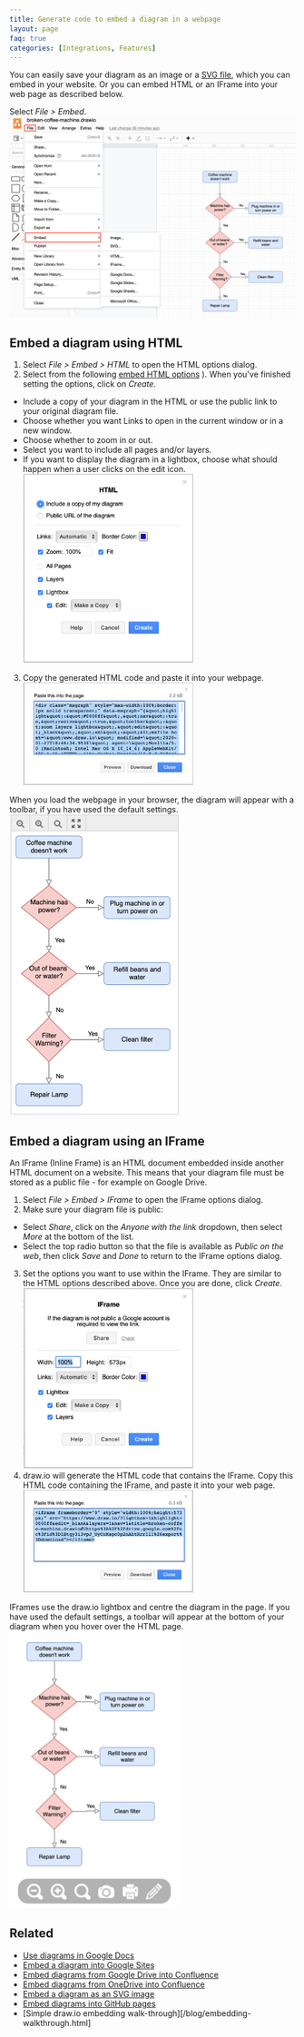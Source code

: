 ```yaml
---
title: Generate code to embed a diagram in a webpage
layout: page
faq: true
categories: [Integrations, Features]
---
```


You can easily save your diagram as an image or a [SVG file](/doc/faq/embed-svg.html), which you can embed in your website. Or you can embed HTML or an IFrame into your web page as described below.

Select _File > Embed_.
<br /><img src="/assets/img/blog/file-embed.png" style="max-width:100%;height:auto;" alt="Click File > Embed and select HTML to export your diagram as HTML code">

## Embed a diagram using HTML

1. Select _File > Embed > HTML_ to open the HTML options dialog.
2. Select from the following [embed HTML options](/doc/faq/embed-html-options.html)
  ). When you've finished setting the options, click on _Create_.
  * Include a copy of your diagram in the HTML or use the public link to your original diagram file.
  * Choose whether you want Links to open in the current window or in a new window.
  * Choose whether to zoom in or out.
  * Select you want to include all pages and/or layers.
  * If you want to display the diagram in a lightbox, choose what should happen when a user clicks on the edit icon.
  <br /><img src="/assets/img/blog/embed-html.png" style="width=100%;max-width:300px;height:auto;" alt="Generate a HTML code version of your diagram">
3. Copy the generated HTML code and paste it into your webpage.
<br /><img src="/assets/img/blog/diagram-html.png" style="width=100%;max-width:300px;height:auto;" alt="Copy the generated HTML code">

When you load the webpage in your browser, the diagram will appear with a toolbar, if you have used the default settings.
<br /><img src="/assets/img/blog/embedded-html-diagram.png" style="width=100%;max-width:300px;height:auto;" alt="A diagram embedded using HTML">

## Embed a diagram using an IFrame

An IFrame (Inline Frame) is an HTML document embedded inside another HTML document on a website. This means that your diagram file must be stored as a public file - for example on Google Drive.

1. Select _File > Embed > IFrame_ to open the IFrame options dialog.
2. Make sure your diagram file is public:
  * Select _Share_, click on the _Anyone with the link_ dropdown, then select _More_ at the bottom of the list.
  * Select the top radio button so that the file is available as _Public on the web_, then click _Save_ and _Done_ to return to the IFrame options dialog.
3. Set the options you want to use within the IFrame. They are similar to the HTML options described above. Once you are done, click _Create_.
<br /><img src="/assets/img/blog/embed-iframe.png" style="width=100%;max-width:300px;height:auto;" alt="Generate a HTML code version of your diagram containing an iFrame">
4. draw.io will generate the HTML code that contains the IFrame. Copy this HTML code containing the IFrame, and paste it into your web page.
<br /><img src="/assets/img/blog/iframe-code.png" style="width=100%;max-width:300px;height:auto;" alt="Copy the generated IFrame HTML code">

IFrames use the draw.io lightbox and centre the diagram in the page. If you have used the default settings, a toolbar will appear at the bottom of your diagram when you hover over the HTML page.
<br /><img src="/assets/img/blog/embedded-iframe.png" style="width=100%;max-width:300px;height:auto;" alt="An embedded IFrame is displayed in the draw.io lightbox">

## Related
* [Use diagrams in Google Docs](/blog/diagrams-google-docs.html)
* [Embed a diagram into Google Sites](/doc/faq/embed-diagrams-google-sites.html)
* [Embed diagrams from Google Drive into Confluence](/doc/faq/embed-diagram-googledrive-confluence-cloud.html)
* [Embed diagrams from OneDrive into Confluence](/doc/faq/embed-diagram-onedrive-confluence-cloud.md.html)
* [Embed a diagram as an SVG image](/doc/faq/embed-svg.html)
* [Embed diagrams into GitHub pages](/blog/embed-diagrams-github-markdown.html)
* [Simple draw.io embedding walk-through][/blog/embedding-walkthrough.html]
